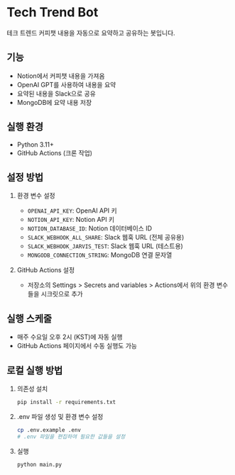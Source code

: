 # Tech Trend Bot

테크 트렌드 커피챗 내용을 자동으로 요약하고 공유하는 봇입니다.

## 기능

- Notion에서 커피챗 내용을 가져옴
- OpenAI GPT를 사용하여 내용을 요약
- 요약된 내용을 Slack으로 공유
- MongoDB에 요약 내용 저장

## 실행 환경

- Python 3.11+
- GitHub Actions (크론 작업)

## 설정 방법

1. 환경 변수 설정
   - `OPENAI_API_KEY`: OpenAI API 키
   - `NOTION_API_KEY`: Notion API 키
   - `NOTION_DATABASE_ID`: Notion 데이터베이스 ID
   - `SLACK_WEBHOOK_ALL_SHARE`: Slack 웹훅 URL (전체 공유용)
   - `SLACK_WEBHOOK_JARVIS_TEST`: Slack 웹훅 URL (테스트용)
   - `MONGODB_CONNECTION_STRING`: MongoDB 연결 문자열

2. GitHub Actions 설정
   - 저장소의 Settings > Secrets and variables > Actions에서 위의 환경 변수들을 시크릿으로 추가

## 실행 스케줄

- 매주 수요일 오후 2시 (KST)에 자동 실행
- GitHub Actions 페이지에서 수동 실행도 가능

## 로컬 실행 방법

1. 의존성 설치
   ```bash
   pip install -r requirements.txt
   ```

2. .env 파일 생성 및 환경 변수 설정
   ```bash
   cp .env.example .env
   # .env 파일을 편집하여 필요한 값들을 설정
   ```

3. 실행
   ```bash
   python main.py
   ```
